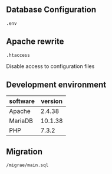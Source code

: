 ## Database Configuration

~~~
.env 
~~~

## Apache rewrite

~~~
.htaccess
~~~
Disable access to configuration files

## Development environment

|  software   |  version  |
|  ----       | ----      |
| Apache      | 2.4.38    |
| MariaDB     | 10.1.38   |
| PHP         | 7.3.2     |


## Migration
~~~
/migrae/main.sql
~~~

